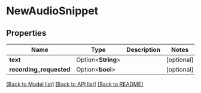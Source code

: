 # NewAudioSnippet

## Properties

Name | Type | Description | Notes
------------ | ------------- | ------------- | -------------
**text** | Option<**String**> |  | [optional]
**recording_requested** | Option<**bool**> |  | [optional]

[[Back to Model list]](../README.md#documentation-for-models) [[Back to API list]](../README.md#documentation-for-api-endpoints) [[Back to README]](../README.md)


